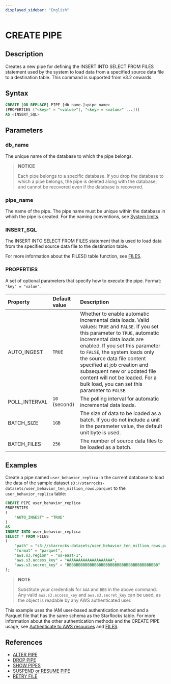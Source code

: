 ```yaml
---
displayed_sidebar: "English"
---
```


# CREATE PIPE

## Description

Creates a new pipe for defining the INSERT INTO SELECT FROM FILES statement used by the system to load data from a specified source data file to a destination table. This command is supported from v3.2 onwards.

## Syntax

```SQL
CREATE [OR REPLACE] PIPE [db_name.]<pipe_name> 
[PROPERTIES ("<key>" = "<value>"[, "<key> = <value>" ...])]
AS <INSERT_SQL>
```

## Parameters

### db_name

The unique name of the database to which the pipe belongs.

> **NOTICE**
>
> Each pipe belongs to a specific database. If you drop the database to which a pipe belongs, the pipe is deleted along with the database, and cannot be recovered even if the database is recovered.

### pipe_name

The name of the pipe. The pipe name must be unique within the database in which the pipe is created. For the naming conventions, see [System limits](../../../reference/System_limit.md).

### INSERT_SQL

The INSERT INTO SELECT FROM FILES statement that is used to load data from the specified source data file to the destination table.

For more information about the FILES() table function, see [FILES](../../../sql-reference/sql-functions/table-functions/files.md).

### PROPERTIES

A set of optional parameters that specify how to execute the pipe. Format: `"key" = "value"`.

| Property      | Default value | Description                                                  |
| :------------ | :------------ | :----------------------------------------------------------- |
| AUTO_INGEST   | `TRUE`        | Whether to enable automatic incremental data loads. Valid values: `TRUE` and `FALSE`. If you set this parameter to `TRUE`, automatic incremental data loads are enabled. If you set this parameter to `FALSE`, the system loads only the source data file content specified at job creation and subsequent new or updated file content will not be loaded. For a bulk load, you can set this parameter to `FALSE`. |
| POLL_INTERVAL | `10` (second) | The polling interval for automatic incremental data loads.   |
| BATCH_SIZE    | `1GB`         | The size of data to be loaded as a batch. If you do not include a unit in the parameter value, the default unit byte is used. |
| BATCH_FILES   | `256`         | The number of source data files to be loaded as a batch.     |

## Examples

Create a pipe named `user_behavior_replica` in the current database to load the data of the sample dataset `s3://starrocks-datasets/user_behavior_ten_million_rows.parquet` to the `user_behavior_replica` table:

```SQL
CREATE PIPE user_behavior_replica
PROPERTIES
(
    "AUTO_INGEST" = "TRUE"
)
AS
INSERT INTO user_behavior_replica
SELECT * FROM FILES
(
    "path" = "s3://starrocks-datasets/user_behavior_ten_million_rows.parquet",
    "format" = "parquet",
    "aws.s3.region" = "us-east-1",
    "aws.s3.access_key" = "AAAAAAAAAAAAAAAAAAAA",
    "aws.s3.secret_key" = "BBBBBBBBBBBBBBBBBBBBBBBBBBBBBBBBBBBBBBBB"
); 
```

> **NOTE**
>
> Substitute your credentials for `AAA` and `BBB` in the above command. Any valid `aws.s3.access_key` and `aws.s3.secret_key` can be used, as the object is readable by any AWS authenticated user.

This example uses the IAM user-based authentication method and a Parquet file that has the same schema as the StarRocks table. For more information about the other authentication methods and the CREATE PIPE usage, see [Authenticate to AWS resources](../../../integrations/authenticate_to_aws_resources.md) and [FILES](../../../sql-reference/sql-functions/table-functions/files.md).

## References

- [ALTER PIPE](../data-manipulation/ALTER_PIPE.md)
- [DROP PIPE](../data-manipulation/DROP_PIPE.md)
- [SHOW PIPES](../data-manipulation/SHOW_PIPES.md)
- [SUSPEND or RESUME PIPE](../data-manipulation/SUSPEND_or_RESUME_PIPE.md)
- [RETRY FILE](../data-manipulation/RETRY_FILE.md)
